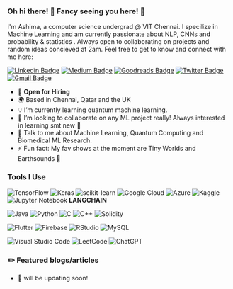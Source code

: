 ### Oh hi there! 👋 Fancy seeing you here! 🌼

I'm Ashima, a computer science undergrad @ VIT Chennai. I specilize in Machine Learning and am currently passionate about NLP, CNNs and probability & statistics . Always open to collaborating on projects and random ideas concieved at 2am. Feel free to get to know and connect with me here:

[![Linkedin Badge](https://img.shields.io/badge/-ashima_mr-blue?style=flat-square&logo=Linkedin&logoColor=white&link=https://www.linkedin.com/in/ashima-mr/)](https://www.linkedin.com/in/ashima-mr/)
[![Medium Badge](https://img.shields.io/badge/-@ashima_mr-03a57a?style=flat-square&labelColor=000000&logo=Medium&link=https://medium.com/@ashima-mr)](https://medium.com/@ashima-mr)
[![Goodreads Badge](https://img.shields.io/badge/-ashima_mr-darkred?style=flat-square&logo=Goodreads&logoColor=white&link=https://www.goodreads.com/)](https://www.goodreads.com/)
[![Twitter Badge](https://img.shields.io/badge/-ashima_mr-blue?style=flat-square&logo=Twitter&logoColor=white&link=https://twitter.com/ashima_mr)](https://twitter.com/ashima_mr)
[![Gmail Badge](https://img.shields.io/badge/-ashima_mr-c14438?style=flat-square&logo=Gmail&logoColor=white&link=mailto:ashimafatima104@gmail.com)](mailto:ashimafatima104@gmail.com)

- 🍭 <b>Open for Hiring</b>
- 🌍 Based in Chennai, Qatar and the UK
- 💡 I’m currently learning quantum machine learning. 
- 🍄 I’m looking to collaborate on any ML project really! Always interested in learning smt new 🌱
- 💬 Talk to me about Machine Learning, Quantum Computing and Biomedical ML Research.
- ⚡ Fun fact: My fav shows at the moment are Tiny Worlds and Earthsounds 🍃

### Tools I Use 

![TensorFlow](https://img.shields.io/badge/TensorFlow-%23FF6F00.svg?style=for-the-badge&logo=TensorFlow&logoColor=white)
![Keras](https://img.shields.io/badge/Keras-%23D00000.svg?style=for-the-badge&logo=Keras&logoColor=white)
![scikit-learn](https://img.shields.io/badge/scikit--learn-%23F7931E.svg?style=for-the-badge&logo=scikit-learn&logoColor=white)
![Google Cloud](https://img.shields.io/badge/GoogleCloud-%234285F4.svg?style=for-the-badge&logo=google-cloud&logoColor=white)
![Azure](https://img.shields.io/badge/azure-%230072C6.svg?style=for-the-badge&logo=microsoftazure&logoColor=white)
![Kaggle](https://img.shields.io/badge/Kaggle-035a7d?style=for-the-badge&logo=kaggle&logoColor=white)
![Jupyter Notebook](https://img.shields.io/badge/jupyter-%23FA0F00.svg?style=for-the-badge&logo=jupyter&logoColor=white)
<b> LANGCHAIN </b>

![Java](https://img.shields.io/badge/java-%23ED8B00.svg?style=for-the-badge&logo=openjdk&logoColor=white)
![Python](https://img.shields.io/badge/python-3670A0?style=for-the-badge&logo=python&logoColor=ffdd54)
![C](https://img.shields.io/badge/c-%2300599C.svg?style=for-the-badge&logo=c&logoColor=white)
![C++](https://img.shields.io/badge/c++-%2300599C.svg?style=for-the-badge&logo=c%2B%2B&logoColor=white)
![Solidity](https://img.shields.io/badge/Solidity-%23363636.svg?style=for-the-badge&logo=solidity&logoColor=white)

![Flutter](https://img.shields.io/badge/Flutter-%2302569B.svg?style=for-the-badge&logo=Flutter&logoColor=white)
![Firebase](https://img.shields.io/badge/Firebase-039BE5?style=for-the-badge&logo=Firebase&logoColor=white)
![RStudio](https://img.shields.io/badge/RStudio-4285F4?style=for-the-badge&logo=rstudio&logoColor=white)
![MySQL](https://img.shields.io/badge/mysql-%2300f.svg?style=for-the-badge&logo=mysql&logoColor=white)

![Visual Studio Code](https://img.shields.io/badge/Visual%20Studio%20Code-0078d7.svg?style=for-the-badge&logo=visual-studio-code&logoColor=white)
![LeetCode](https://img.shields.io/badge/LeetCode-000000?style=for-the-badge&logo=LeetCode&logoColor=#d16c06)
![ChatGPT](https://img.shields.io/badge/chatGPT-74aa9c?style=for-the-badge&logo=openai&logoColor=white)

### ✏️ Featured blogs/articles

 - 📖 will be updating soon!
<!--
- 📖 [A Developer’s Story – Vinit Shahdeo](https://www.geektrust.in/blog/2019/07/31/developers-story-vinit-shahdeo/)
- 🚀 [Join Postman at Google Summer of Code 2023](https://blog.postman.com/join-postman-at-google-summer-of-code-2023/)
- 💻 [If You Are A Techie, Your Home Page Should Be GitHub, Not Instagram](https://www.opensourceforu.com/2020/07/if-you-are-a-techie-your-home-page-should-be-github-not-instagram/)
- 🌟 [Milepost: From a GitHub User to a GitHub Star](https://vinitshahdeo.dev/milepost-from-a-github-user-to-a-github-star)
- 🧠 [10 lessons I've learned as a Software Engineer at Postman](https://vinitshahdeo.dev/10-lessons-learned-as-software-engineer-at-postman)

### Projects

Apart from the pinned repositories, I have built:
- 🛡️ [Peerlist README Badges](https://github.com/vinitshahdeo/peerlist-readme-badge/) *(included in [Peerlist official tools](https://peerlist.io/tools/readme-badge))*
- 🔍 [OpenAPI Web Search](https://vinitshahdeo.dev/open-api-web-search) *(part of [GSoC at Postman](https://blog.postman.com/postmans-projects-and-contributors-google-summer-of-code-2023/))*
- 💧 [Water Monitoring System](https://github.com/vinitshahdeo/Water-Monitoring-System) *(part of [Rails Girls Summer Of Code](https://twitter.com/Vinit_Shahdeo/status/1234936360613695489))*
- 🦠 [COVID-19 Tracker](https://github.com/vinitshahdeo/COVID19) *(featured in [newspapers](https://thenewskhazana.com/story/meet-vinit-shahdeo-a-resident-of-jharkhand-has-been-recognized-as-a-github-star-22451/), [blogs](https://www.ranchiblog.in/vinit-shahdeo-github-star-from-jharkhand-india/vinit-shahdeo-github-star-from-india/))*

<h3> <a href="https://github.com/BrunnerLivio/brunnerlivio/issues/62#issuecomment-new">Guestbook : lmk! 🌟🫧 </h3>
--!>

<!-- ### Currently I'm Working On

[![onetab.group](https://svg.bookmark.style/api?url=https://www.onetab.group&mode=light&style=horizontal)](https://onetab.group)
[![vue-command-palette](https://svg.bookmark.style/api?url=https://github.com/xiaoluoboding/vue-command-palette&mode=dark&style=horizontal)](https://github.com/xiaoluoboding/vue-command-palette)
[![vue-sonner](https://svg.bookmark.style/api?url=https://github.com/xiaoluoboding/vue-sonner&mode=light&style=horizontal)](https://github.com/xiaoluoboding/vue-sonner)
--!>
<!--
**ashima-mr/ashima-mr** is a ✨ _special_ ✨ repository because its `README.md` (this file) appears on your GitHub profile.

Here are some ideas to get you started:

- 🔭 I’m currently working on ...
- 🌱 I’m currently learning ...
- 👯 I’m looking to collaborate on ...
- 🤔 I’m looking for help with ...
- 💬 Ask me about ...
- 📫 How to reach me: ...
- 😄 Pronouns: ...
- ⚡ Fun fact: ...
-->
